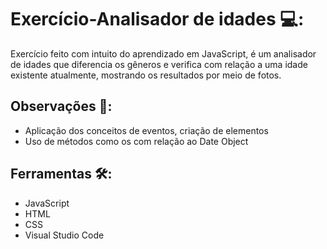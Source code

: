 # Exercício-Analisador de idades :computer::
Exercício feito com intuito do aprendizado em JavaScript, é um analisador de idades que diferencia os gêneros e verifica com relação a uma idade existente atualmente, mostrando os resultados por meio de fotos.



## Observações :pencil::

- Aplicação dos conceitos de eventos, criação de elementos
- Uso de métodos como os com relação ao Date Object



## Ferramentas :hammer_and_wrench::

- JavaScript
- HTML
- CSS
- Visual Studio Code
